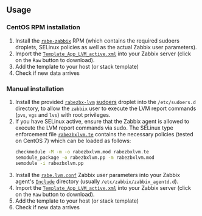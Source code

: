 ## Usage
### CentOS RPM installation
1. Install the [`rabe-zabbix`](../../README.md#rpm-packages) RPM (which
   contains the required sudoers droplets, SELinux policies as well as the
   actual Zabbix user parameters).
2. Import the [`Template_App_LVM_active.xml`](Template_App_LVM_active.xml) into
   your Zabbix server (click on the `Raw` button to download).
3. Add the template to your host (or stack template)
4. Check if new data arrives

### Manual installation
1. Install the provided [`rabezbx-lvm`](sudoers.d/rabezbx-lvm)
   [sudoers](https://www.sudo.ws/man/1.8.20/sudoers.man.html#SUDOERS_FILE_FORMAT)
   droplet into the `/etc/sudoers.d` directory, to allow the `zabbix` user to
   execute the LVM report commands (`pvs`, `vgs` and `lvs`) with root
   privileges.
2. If you have SELinux active, ensure that the Zabbix agent is allowed to
   execute the LVM report commands via sudo. The SELinux type enforcement file
   [`rabezbxlvm.te`](selinux/rabezbxlvm.te) contains the necessary policies
   (tested on CentOS 7) which can be loaded as follows:
   ```bash
   checkmodule -M -m -o rabezbxlvm.mod rabezbxlvm.te
   semodule_package -o rabezbxlvm.pp -m rabezbxlvm.mod
   semodule -i rabezbxlvm.pp
   ```
3. Install the [`rabe.lvm.conf`](userparameters/rabe.lvm.conf) Zabbix user
   parameters into your Zabbix agent's
   [`Include`](https://www.zabbix.com/documentation/3.0/manual/appendix/config/zabbix_agentd)
   directory (usually `/etc/zabbix/zabbix_agentd.d`).
4. Import the [`Template_App_LVM_active.xml`](Template_App_LVM_active.xml) into
   your Zabbix server (click on the `Raw` button to download).
5. Add the template to your host (or stack template)
6. Check if new data arrives
